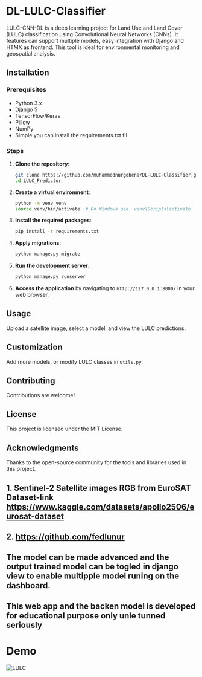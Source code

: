 # DL-LULC-Classifier
LULC-CNN-DL is a deep learning project for Land Use and Land Cover (LULC) classification using Convolutional Neural Networks (CNNs). It features can support multiple models, easy integration with Django and HTMX as frontend. This tool is ideal for environmental monitoring and geospatial analysis.


## Installation
### Prerequisites
- Python 3.x
- Django 5
- TensorFlow/Keras
- Pillow
- NumPy
- Simple you can install the requirements.txt fil 

### Steps
1. **Clone the repository**:
    ```bash
    git clone https://github.com/muhammednurgobena/DL-LULC-Classifier.git
    cd LULC_Predictor
    ```

2. **Create a virtual environment**:
    ```bash
    python -m venv venv
    source venv/bin/activate  # On Windows use `venv\Scripts\activate`
    ```

3. **Install the required packages**:
    ```bash
    pip install -r requirements.txt
    ```

4. **Apply migrations**:
    ```bash
    python manage.py migrate
    ```

5. **Run the development server**:
    ```bash
    python manage.py runserver
    ```

6. **Access the application** by navigating to `http://127.0.0.1:8000/` in your web browser.

## Usage
Upload a satellite image, select a model, and view the LULC predictions.

## Customization
Add more models, or modify LULC classes in `utils.py`.

## Contributing
Contributions are welcome!

## License
This project is licensed under the MIT License.

## Acknowledgments
Thanks to the open-source community for the tools and libraries used in this project.
## 1. Sentinel-2 Satellite images RGB from EuroSAT Dataset-link https://www.kaggle.com/datasets/apollo2506/eurosat-dataset

## 2. https://github.com/fedlunur

## The model can be made advanced and the output trained model can be togled in django view to enable multipple model runing on the dashboard.

## This web app and the backen model is developed for educational purpose only unle tunned seriously 


# Demo
![LULC](https://github.com/user-attachments/assets/16c02e88-fd32-4f63-9806-71e6a80674a9)




